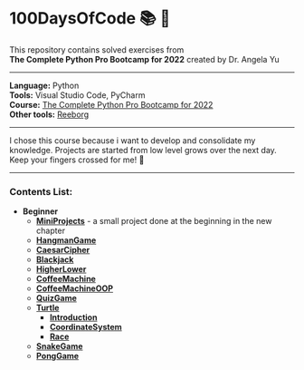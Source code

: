 # 100DaysOfCode :books: :raising_hand:
This repository contains solved exercises from  
__The Complete Python Pro Bootcamp for 2022__ created by Dr. Angela Yu
***  
__Language:__ Python  
__Tools:__ Visual Studio Code, PyCharm     
__Course:__ [The Complete Python Pro Bootcamp for 2022](https://www.udemy.com/course/100-days-of-code/)   
__Other tools:__ [Reeborg](https://reeborg.ca/index_en.html)
***
I chose this course because i want to develop and consolidate my knowledge. Projects are started from low level grows over the next day. Keep your fingers crossed for me! :crossed_fingers:	
***
### Contents List:
* __Beginner__
  * [__MiniProjects__](https://github.com/jkrotoszynska/100DaysOfCode/tree/main/MiniProjects) - a small project done at the beginning in the new chapter
  * [__HangmanGame__](https://github.com/jkrotoszynska/100DaysOfCode/tree/main/HangmanGame)
  * [__CaesarCipher__](https://github.com/jkrotoszynska/100DaysOfCode/tree/main/CaesarCipher)
  * [__Blackjack__](https://github.com/jkrotoszynska/100DaysOfCode/tree/main/Blackjack)
  * [__HigherLower__](https://github.com/jkrotoszynska/100DaysOfCode/tree/main/HigherLower)
  * [__CoffeeMachine__](https://github.com/jkrotoszynska/100DaysOfCode/tree/main/CoffeeMachine)
  * [__CoffeeMachineOOP__](https://github.com/jkrotoszynska/100DaysOfCode/tree/main/CoffeeMachineOOP)
  * [__QuizGame__](https://github.com/jkrotoszynska/100DaysOfCode/tree/main/QuizGame)
  * [__Turtle__](https://github.com/jkrotoszynska/100DaysOfCode/tree/main/Turtle)
    * [__Introduction__](https://github.com/jkrotoszynska/100DaysOfCode/tree/main/Turtle/Introduction)
    * [__CoordinateSystem__](https://github.com/jkrotoszynska/100DaysOfCode/tree/main/Turtle/CoordinateSystem)
    * [__Race__](https://github.com/jkrotoszynska/100DaysOfCode/tree/main/Turtle/Race)
  * [__SnakeGame__](https://github.com/jkrotoszynska/100DaysOfCode/tree/main/SnakeGame)
  * [__PongGame__](https://github.com/jkrotoszynska/100DaysOfCode/tree/main/PongGame)
